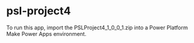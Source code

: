 # psl-project4

To run this app, import the PSLProject4_1_0_0_1.zip into a Power Platform Make Power Apps environment.
